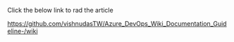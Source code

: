 Click the below link to rad the article 



https://github.com/vishnudasTW/Azure_DevOps_Wiki_Documentation_Guideline-/wiki
